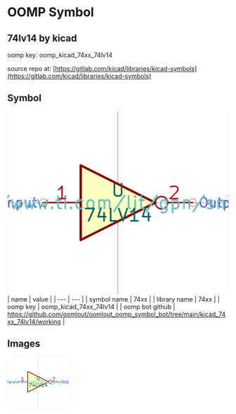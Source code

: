# OOMP Symbol  
## 74lv14  by kicad  
  
oomp key: oomp_kicad_74xx_74lv14  
  
source repo at: [https://gitlab.com/kicad/libraries/kicad-symbols](https://gitlab.com/kicad/libraries/kicad-symbols)  
## Symbol  
  
[![working.png](working_600.png)](working.png)  
| name | value | 
| --- | --- | 
| symbol name | 74xx | 
| library name | 74xx | 
| oomp key | oomp_kicad_74xx_74lv14 | 
| oomp bot github | https://github.com/oomlout/oomlout_oomp_symbol_bot/tree/main/kicad_74xx_74lv14/working | 
## Images  
  
[![working.png](working_140.png)](working.png)  
